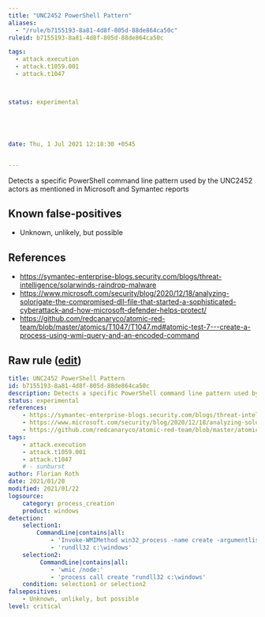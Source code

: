 ```yaml
---
title: "UNC2452 PowerShell Pattern"
aliases:
  - "/rule/b7155193-8a81-4d8f-805d-88de864ca50c"
ruleid: b7155193-8a81-4d8f-805d-88de864ca50c

tags:
  - attack.execution
  - attack.t1059.001
  - attack.t1047



status: experimental





date: Thu, 1 Jul 2021 12:18:30 +0545


---
```


Detects a specific PowerShell command line pattern used by the UNC2452 actors as mentioned in Microsoft and Symantec reports

<!--more-->


## Known false-positives

* Unknown, unlikely, but possible



## References

* https://symantec-enterprise-blogs.security.com/blogs/threat-intelligence/solarwinds-raindrop-malware
* https://www.microsoft.com/security/blog/2020/12/18/analyzing-solorigate-the-compromised-dll-file-that-started-a-sophisticated-cyberattack-and-how-microsoft-defender-helps-protect/
* https://github.com/redcanaryco/atomic-red-team/blob/master/atomics/T1047/T1047.md#atomic-test-7---create-a-process-using-wmi-query-and-an-encoded-command


## Raw rule ([edit](https://github.com/SigmaHQ/sigma/edit/master/rules/windows/process_creation/proc_creation_win_apt_unc2452_ps.yml))
```yaml
title: UNC2452 PowerShell Pattern
id: b7155193-8a81-4d8f-805d-88de864ca50c
description: Detects a specific PowerShell command line pattern used by the UNC2452 actors as mentioned in Microsoft and Symantec reports
status: experimental
references:
    - https://symantec-enterprise-blogs.security.com/blogs/threat-intelligence/solarwinds-raindrop-malware
    - https://www.microsoft.com/security/blog/2020/12/18/analyzing-solorigate-the-compromised-dll-file-that-started-a-sophisticated-cyberattack-and-how-microsoft-defender-helps-protect/
    - https://github.com/redcanaryco/atomic-red-team/blob/master/atomics/T1047/T1047.md#atomic-test-7---create-a-process-using-wmi-query-and-an-encoded-command
tags:
    - attack.execution
    - attack.t1059.001
    - attack.t1047
    # - sunburst
author: Florian Roth
date: 2021/01/20
modified: 2021/01/22
logsource:
    category: process_creation
    product: windows
detection:
    selection1:
        CommandLine|contains|all: 
            - 'Invoke-WMIMethod win32_process -name create -argumentlist'
            - 'rundll32 c:\windows'
    selection2:
         CommandLine|contains|all: 
            - 'wmic /node:'
            - 'process call create "rundll32 c:\windows'   
    condition: selection1 or selection2
falsepositives:
    - Unknown, unlikely, but possible
level: critical
```
